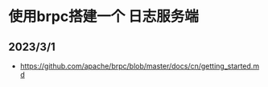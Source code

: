 # 使用brpc搭建一个 日志服务端


## 2023/3/1 
- https://github.com/apache/brpc/blob/master/docs/cn/getting_started.md
